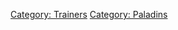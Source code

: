 [Category: Trainers](Category:_Trainers "wikilink") [Category:
Paladins](Category:_Paladins "wikilink")

